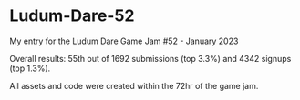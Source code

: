 # Ludum-Dare-52
My entry for the Ludum Dare Game Jam #52 - January 2023

Overall results: 55th out of 1692 submissions (top 3.3%) and 4342 signups (top 1.3%).

All assets and code were created within the 72hr of the game jam.
